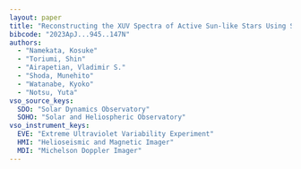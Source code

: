 ```yaml
---
layout: paper
title: "Reconstructing the XUV Spectra of Active Sun-like Stars Using Solar Scaling Relations with Magnetic Flux"
bibcode: "2023ApJ...945..147N"
authors: 
  - "Namekata, Kosuke"
  - "Toriumi, Shin"
  - "Airapetian, Vladimir S."
  - "Shoda, Munehito"
  - "Watanabe, Kyoko"
  - "Notsu, Yuta"
vso_source_keys:
  SDO: "Solar Dynamics Observatory"
  SOHO: "Solar and Heliospheric Observatory"
vso_instrument_keys:
  EVE: "Extreme Ultraviolet Variability Experiment"
  HMI: "Helioseismic and Magnetic Imager"
  MDI: "Michelson Doppler Imager"
---
```

